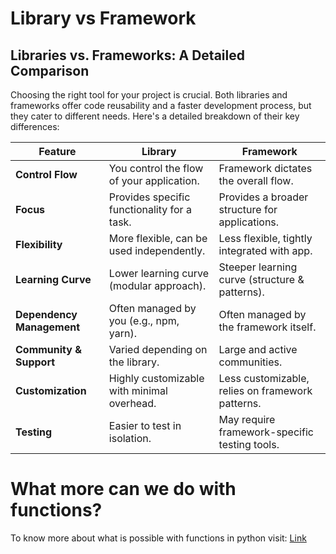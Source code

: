# Library vs Framework

## Libraries vs. Frameworks: A Detailed Comparison

Choosing the right tool for your project is crucial. Both libraries and frameworks offer code reusability and a faster development process, but they cater to different needs. Here's a detailed breakdown of their key differences:

| Feature                   | Library                                     | Framework                                        |
|---------------------------|---------------------------------------------|--------------------------------------------------|
| **Control Flow**          | You control the flow of your application.   | Framework dictates the overall flow.             |
| **Focus**                 | Provides specific functionality for a task. | Provides a broader structure for applications.   |
| **Flexibility**           | More flexible, can be used independently.   | Less flexible, tightly integrated with app.      |
| **Learning Curve**        | Lower learning curve (modular approach).    | Steeper learning curve (structure & patterns).   |
| **Dependency Management** | Often managed by you (e.g., npm, yarn).     | Often managed by the framework itself.           |
| **Community & Support**   | Varied depending on the library.            | Large and active communities.                    |
| **Customization**         | Highly customizable with minimal overhead.  | Less customizable, relies on framework patterns. |
| **Testing**               | Easier to test in isolation.                | May require framework-specific testing tools.    |

# What more can we do with functions?

To know more about what is possible with functions in python visit: 
[Link](https://replit.com/@appbrewery/python-decorators#main.py)